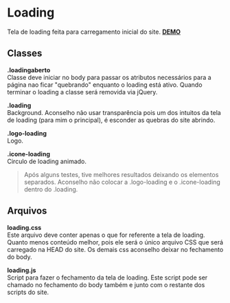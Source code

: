 # Loading
Tela de loading feita para carregamento inicial do site. **[DEMO](http://wdmarkus.com/freebies/loading/)**

## Classes
**.loadingaberto**<br/>
Classe deve iniciar no body para passar os atributos necessários para a página nao ficar "quebrando" enquanto o loading está ativo. Quando terminar o loading a classe será removida via jQuery.

**.loading**<br/>
Background. Aconselho não usar transparência pois um dos intuitos da tela de loading (para mim o principal), é esconder as quebras do site abrindo.<br/>

**.logo-loading**<br/>
Logo.

**.icone-loading**<br/>
Circulo de loading animado.

> Após alguns testes, tive melhores resultados deixando os elementos separados. Aconselho não colocar a .logo-loading e o .icone-loading dentro do .loading.

## Arquivos
**loading.css**<br/>
Este arquivo deve conter apenas o que for referente a tela de loading. Quanto menos conteúdo melhor, pois ele será o único arquivo CSS que será carregado na HEAD do site. Os demais css aconselho deixar no fechamento do body.

**loading.js**<br/>
Script para fazer o fechamento da tela de loading. Este script pode ser chamado no fechamento do body também e junto com o restante dos scripts do site.

